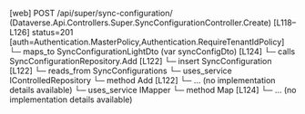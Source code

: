 [web] POST /api/super/sync-configuration/  (Dataverse.Api.Controllers.Super.SyncConfigurationController.Create)  [L118–L126] status=201 [auth=Authentication.MasterPolicy,Authentication.RequireTenantIdPolicy]
  └─ maps_to SyncConfigurationLightDto (var syncConfigDto) [L124]
  └─ calls SyncConfigurationRepository.Add [L122]
  └─ insert SyncConfiguration [L122]
    └─ reads_from SyncConfigurations
  └─ uses_service IControlledRepository<SyncConfiguration>
    └─ method Add [L122]
      └─ ... (no implementation details available)
  └─ uses_service IMapper
    └─ method Map [L124]
      └─ ... (no implementation details available)

